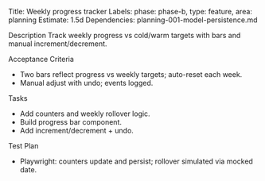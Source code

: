 Title: Weekly progress tracker
Labels: phase: phase-b, type: feature, area: planning
Estimate: 1.5d
Dependencies: planning-001-model-persistence.md

Description
Track weekly progress vs cold/warm targets with bars and manual increment/decrement.

Acceptance Criteria
- Two bars reflect progress vs weekly targets; auto-reset each week.
- Manual adjust with undo; events logged.

Tasks
- Add counters and weekly rollover logic.
- Build progress bar component.
- Add increment/decrement + undo.

Test Plan
- Playwright: counters update and persist; rollover simulated via mocked date.

